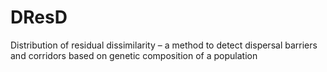 # DResD
Distribution of residual dissimilarity – a method to detect dispersal barriers and corridors based on genetic composition of a population

